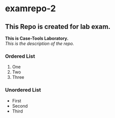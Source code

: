 # examrepo-2
## This Repo is created for lab exam.  
**This is Case-Tools Laboratory.**  
*This is the description of the repo.*  
### Ordered List
1. One
2. Two
3. Three  

### Unordered List
- First
- Second
- Third
